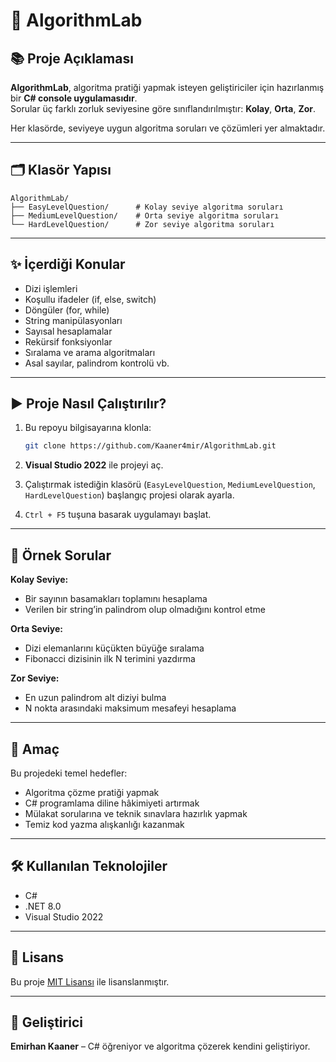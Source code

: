 # 🧠 AlgorithmLab

## 📚 Proje Açıklaması

**AlgorithmLab**, algoritma pratiği yapmak isteyen geliştiriciler için hazırlanmış bir **C# console uygulamasıdır**.  
Sorular üç farklı zorluk seviyesine göre sınıflandırılmıştır: **Kolay**, **Orta**, **Zor**.

Her klasörde, seviyeye uygun algoritma soruları ve çözümleri yer almaktadır.

---

## 🗂️ Klasör Yapısı

```plaintext
AlgorithmLab/
├── EasyLevelQuestion/      # Kolay seviye algoritma soruları
├── MediumLevelQuestion/    # Orta seviye algoritma soruları
└── HardLevelQuestion/      # Zor seviye algoritma soruları
```

---

## ✨ İçerdiği Konular

- Dizi işlemleri  
- Koşullu ifadeler (if, else, switch)  
- Döngüler (for, while)  
- String manipülasyonları  
- Sayısal hesaplamalar  
- Rekürsif fonksiyonlar  
- Sıralama ve arama algoritmaları  
- Asal sayılar, palindrom kontrolü vb.

---

## ▶️ Proje Nasıl Çalıştırılır?

1. Bu repoyu bilgisayarına klonla:

   ```bash
   git clone https://github.com/Kaaner4mir/AlgorithmLab.git
   ```

2. **Visual Studio 2022** ile projeyi aç.

3. Çalıştırmak istediğin klasörü (`EasyLevelQuestion`, `MediumLevelQuestion`, `HardLevelQuestion`) başlangıç projesi olarak ayarla.

4. `Ctrl + F5` tuşuna basarak uygulamayı başlat.

---

## 🧪 Örnek Sorular

**Kolay Seviye:**
- Bir sayının basamakları toplamını hesaplama  
- Verilen bir string’in palindrom olup olmadığını kontrol etme

**Orta Seviye:**
- Dizi elemanlarını küçükten büyüğe sıralama  
- Fibonacci dizisinin ilk N terimini yazdırma  

**Zor Seviye:**
- En uzun palindrom alt diziyi bulma  
- N nokta arasındaki maksimum mesafeyi hesaplama  

---

## 🎯 Amaç

Bu projedeki temel hedefler:

- Algoritma çözme pratiği yapmak  
- C# programlama diline hâkimiyeti artırmak  
- Mülakat sorularına ve teknik sınavlara hazırlık yapmak  
- Temiz kod yazma alışkanlığı kazanmak

---

## 🛠️ Kullanılan Teknolojiler

- C#  
- .NET 8.0  
- Visual Studio 2022  

---

## 📄 Lisans

Bu proje [MIT Lisansı](LICENSE) ile lisanslanmıştır.

---

## 👤 Geliştirici

**Emirhan Kaaner** – C# öğreniyor ve algoritma çözerek kendini geliştiriyor.
